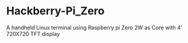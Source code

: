 # Hackberry-Pi_Zero
A handheld Linux terminal using Raspberry pi Zero 2W as Core with 4' 720X720 TFT display
